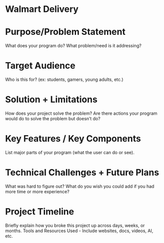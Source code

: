 # Walmart Delivery 

# Purpose/Problem Statement 
What does your program do? What problem/need is it addressing?
# Target Audience  
Who is this for? (ex: students, gamers, young adults, etc.)
# Solution + Limitations 
How does your project solve the problem? Are there actions your program would do to solve the problem but doesn’t do?
# Key Features / Key Components 
 List major parts of your program (what the user can do or see).
# Technical Challenges + Future Plans
 What was hard to figure out? What do you wish you could add if you had more time or more experience?
# Project Timeline
 Briefly explain how you broke this project up across days, weeks, or months.
Tools and Resources Used - Include websites, docs, videos, AI, etc.

